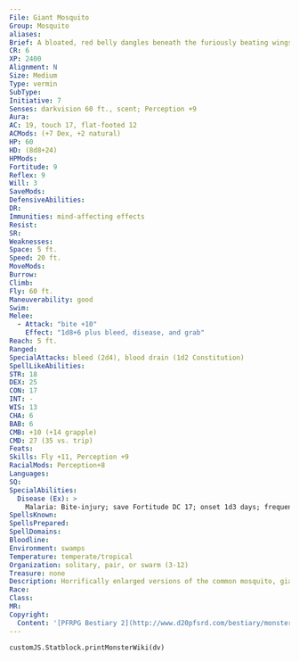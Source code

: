 ```yaml
---
File: Giant Mosquito
Group: Mosquito
aliases: 
Brief: A bloated, red belly dangles beneath the furiously beating wings of this massive mosquito.
CR: 6
XP: 2400
Alignment: N
Size: Medium
Type: vermin
SubType: 
Initiative: 7
Senses: darkvision 60 ft., scent; Perception +9
Aura: 
AC: 19, touch 17, flat-footed 12
ACMods: (+7 Dex, +2 natural)
HP: 60
HD: (8d8+24)
HPMods: 
Fortitude: 9
Reflex: 9
Will: 3
SaveMods: 
DefensiveAbilities: 
DR: 
Immunities: mind-affecting effects
Resist: 
SR: 
Weaknesses: 
Space: 5 ft.
Speed: 20 ft.
MoveMods: 
Burrow: 
Climb: 
Fly: 60 ft.
Maneuverability: good
Swim: 
Melee: 
  - Attack: "bite +10"
    Effect: "1d8+6 plus bleed, disease, and grab"
Reach: 5 ft.
Ranged: 
SpecialAttacks: bleed (2d4), blood drain (1d2 Constitution)
SpellLikeAbilities: 
STR: 18
DEX: 25
CON: 17
INT: -
WIS: 13
CHA: 6
BAB: 6
CMB: +10 (+14 grapple)
CMD: 27 (35 vs. trip)
Feats: 
Skills: Fly +11, Perception +9
RacialMods: Perception+8
Languages: 
SQ: 
SpecialAbilities:
  Disease (Ex): >
    Malaria: Bite-injury; save Fortitude DC 17; onset 1d3 days; frequency 1 day; effect 1d3 Con damage and 1d3 Wis Damage; cure 2 consecutive saves. The save DC is Constitution-based.
SpellsKnown: 
SpellsPrepared: 
SpellDomains: 
Bloodline: 
Environment: swamps
Temperature: temperate/tropical
Organization: solitary, pair, or swarm (3-12)
Treasure: none
Description: Horrifically enlarged versions of the common mosquito, giant mosquitoes bring death on swift wings. A single specimen can drain the blood from a human adult with shocking speed, while swarms of fist-sized mosquitoes can lay waste to herds of livestock or entire villages. In the wild, giant mosquitoes prey upon megafauna like dinosaurs and other huge creatures.  Giant mosquitoes grow to 6 feet in length, and weigh up to 150 pounds.  Variant species of giant mosquitoes exist, although not in the great diversity seen in many other giant vermin. The most common variant is the smaller goblin mosquito (a giant mosquito with the young creature template), but stories of Large jungle mosquitoes (giant mosquitoes with the advanced and giant simple templates) are not unheard of.
Race: 
Class: 
MR: 
Copyright:
  Content: '[PFRPG Bestiary 2](http://www.d20pfsrd.com/bestiary/monster-listings/vermin/mosquito-giant)'
---
```

```dataviewjs
customJS.Statblock.printMonsterWiki(dv)
```
